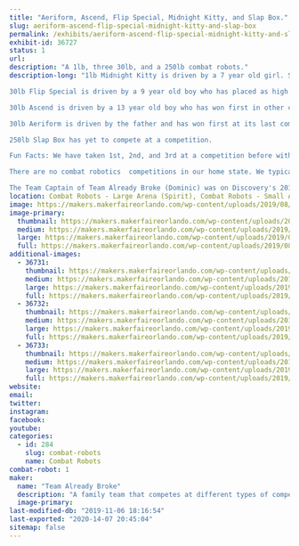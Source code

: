 ```yaml
---
title: "Aeriform, Ascend, Flip Special, Midnight Kitty, and Slap Box."
slug: aeriform-ascend-flip-special-midnight-kitty-and-slap-box
permalink: /exhibits/aeriform-ascend-flip-special-midnight-kitty-and-slap-box/
exhibit-id: 36727
status: 1
url: 
description: "A 1lb, three 30lb, and a 250lb combat robots."
description-long: "1lb Midnight Kitty is driven by a 7 year old girl. She has placed as high as 3rd in a competition.

30lb Flip Special is driven by a 9 year old boy who has placed as high as 2nd in competition.

30lb Ascend is driven by a 13 year old boy who has won first in other classes.

30lb Aeriform is driven by the father and has won first at its last competition.

250lb Slap Box has yet to compete at a competition.

Fun Facts: We have taken 1st, 2nd, and 3rd at a competition before with almost 20 registered robots.

There are no combat robotics  competitions in our home state. We typically travel through multiple states to compete.

The Team Captain of Team Already Broke (Dominic) was on Discovery's 2019 Season of BattleBots. He was the driver for the red Gemini robot named \"Fred\"."
location: Combat Robots - Large Arena (Spirit), Combat Robots - Small Arena (Spirit)
image: https://makers.makerfaireorlando.com/wp-content/uploads/2019/08/Resized_20190217_184202-1024x643.jpg
image-primary:
  thumbnail: https://makers.makerfaireorlando.com/wp-content/uploads/2019/08/Resized_20190217_184202-150x150.jpg
  medium: https://makers.makerfaireorlando.com/wp-content/uploads/2019/08/Resized_20190217_184202-300x188.jpg
  large: https://makers.makerfaireorlando.com/wp-content/uploads/2019/08/Resized_20190217_184202-1024x643.jpg
  full: https://makers.makerfaireorlando.com/wp-content/uploads/2019/08/Resized_20190217_184202.jpg
additional-images:
  - 36731:
    thumbnail: https://makers.makerfaireorlando.com/wp-content/uploads/2019/08/20190211_103810-150x150.jpg
    medium: https://makers.makerfaireorlando.com/wp-content/uploads/2019/08/20190211_103810-300x169.jpg
    large: https://makers.makerfaireorlando.com/wp-content/uploads/2019/08/20190211_103810-1024x576.jpg
    full: https://makers.makerfaireorlando.com/wp-content/uploads/2019/08/20190211_103810.jpg
  - 36732:
    thumbnail: https://makers.makerfaireorlando.com/wp-content/uploads/2019/08/Resized_20190217_171159-150x150.jpeg
    medium: https://makers.makerfaireorlando.com/wp-content/uploads/2019/08/Resized_20190217_171159-300x169.jpeg
    large: https://makers.makerfaireorlando.com/wp-content/uploads/2019/08/Resized_20190217_171159-1024x576.jpeg
    full: https://makers.makerfaireorlando.com/wp-content/uploads/2019/08/Resized_20190217_171159.jpeg
  - 36733:
    thumbnail: https://makers.makerfaireorlando.com/wp-content/uploads/2019/08/Resized_20181117_180709-150x150.jpeg
    medium: https://makers.makerfaireorlando.com/wp-content/uploads/2019/08/Resized_20181117_180709-274x300.jpeg
    large: https://makers.makerfaireorlando.com/wp-content/uploads/2019/08/Resized_20181117_180709-935x1024.jpeg
    full: https://makers.makerfaireorlando.com/wp-content/uploads/2019/08/Resized_20181117_180709.jpeg
website: 
email: 
twitter: 
instagram: 
facebook: 
youtube: 
categories:
  - id: 284
    slug: combat-robots
    name: Combat Robots
combat-robot: 1
maker:
  name: "Team Already Broke"
  description: "A family team that competes at different types of competitions."
  image-primary: 
last-modified-db: "2019-11-06 18:16:54"
last-exported: "2020-14-07 20:45:04"
sitemap: false
---
```

